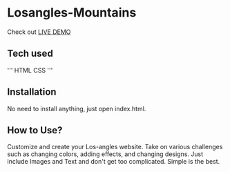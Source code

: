 # Losangles-Mountains

Check out [LIVE DEMO](https://losangels-mountains-prasanna.herokuapp.com/)



## Tech used
'''
HTML
CSS
'''

## Installation
No need to install anything, just open index.html.

## How to Use?
Customize and create your Los-angles website. Take on various challenges such as changing colors, adding effects, and changing designs. Just include Images and Text and don't get too complicated. Simple is the best.

